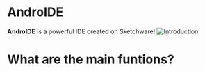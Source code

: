# AndroIDE
**AndroIDE** is a powerful IDE created on Sketchware!
![Introduction](images/screenshot1.png)

# What are the main funtions?
